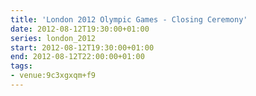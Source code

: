 ```yaml
---
title: 'London 2012 Olympic Games - Closing Ceremony'
date: 2012-08-12T19:30:00+01:00
series: london_2012
start: 2012-08-12T19:30:00+01:00
end: 2012-08-12T22:00:00+01:00
tags:
- venue:9c3xgxqm+f9
---
```

